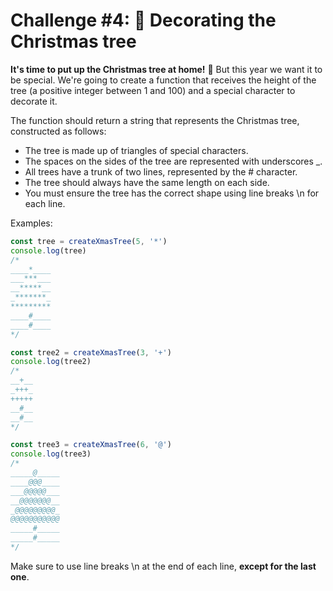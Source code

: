 # Challenge #4: 🎄 Decorating the Christmas tree

**It's time to put up the Christmas tree at home!** 🎄 But this year we want it to be special. We're going to create a function that receives the height of the tree (a positive integer between 1 and 100) and a special character to decorate it.

The function should return a string that represents the Christmas tree, constructed as follows:

- The tree is made up of triangles of special characters.
- The spaces on the sides of the tree are represented with underscores _.
- All trees have a trunk of two lines, represented by the # character.
- The tree should always have the same length on each side.
- You must ensure the tree has the correct shape using line breaks \n for each line.

Examples:

```js
const tree = createXmasTree(5, '*')
console.log(tree)
/*
____*____
___***___
__*****__
_*******_
*********
____#____
____#____
*/

const tree2 = createXmasTree(3, '+')
console.log(tree2)
/*
__+__
_+++_
+++++
__#__
__#__
*/

const tree3 = createXmasTree(6, '@')
console.log(tree3)
/*
_____@_____
____@@@____
___@@@@@___
__@@@@@@@__
_@@@@@@@@@_
@@@@@@@@@@@
_____#_____
_____#_____
*/
```

Make sure to use line breaks \n at the end of each line, **except for the last one**.
